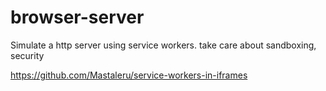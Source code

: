 # browser-server
Simulate a http server using service workers. take care about sandboxing, security


https://github.com/Mastaleru/service-workers-in-iframes
